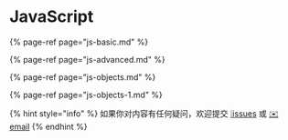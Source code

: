 # JavaScript

{% page-ref page="js-basic.md" %}

{% page-ref page="js-advanced.md" %}

{% page-ref page="js-objects.md" %}

{% page-ref page="js-objects-1.md" %}

{% hint style="info" %}
如果你对内容有任何疑问，欢迎提交 [❕issues](https://github.com/MrEnvision/Front-end_learning_notes/issues) 或 [ ✉️ email](mailto:EnvisionShen@gmail.com)
{% endhint %}



